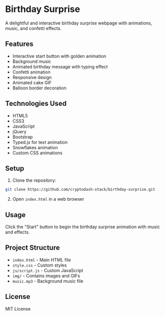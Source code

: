 # Birthday Surprise

A delightful and interactive birthday surprise webpage with animations, music, and confetti effects.

## Features

- Interactive start button with golden animation
- Background music
- Animated birthday message with typing effect
- Confetti animation
- Responsive design
- Animated cake GIF
- Balloon border decoration

## Technologies Used

- HTML5
- CSS3
- JavaScript
- jQuery
- Bootstrap
- Typed.js for text animation
- Snowflakes animation
- Custom CSS animations

## Setup

1. Clone the repository:
```bash
git clone https://github.com/cryptodash-stack/birthday-surprise.git
```

2. Open `index.html` in a web browser

## Usage

Click the "Start" button to begin the birthday surprise animation with music and effects.

## Project Structure

- `index.html` - Main HTML file
- `style.css` - Custom styles
- `js/script.js` - Custom JavaScript
- `img/` - Contains images and GIFs
- `music.mp3` - Background music file

## License

MIT License
